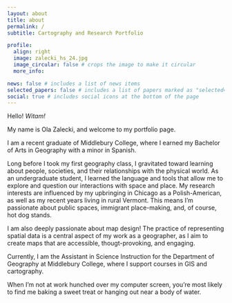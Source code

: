 ```yaml
---
layout: about
title: about
permalink: /
subtitle: Cartography and Research Portfolio 

profile:
  align: right
  image: zalecki_hs_24.jpg
  image_circular: false # crops the image to make it circular
  more_info: 

news: false # includes a list of news items
selected_papers: false # includes a list of papers marked as "selected={true}"
social: true # includes social icons at the bottom of the page
---
```


Hello! *Witam!*

My name is Ola Zalecki, and welcome to my portfolio page.

I am a recent graduate of Middlebury College, where I earned my Bachelor of Arts in Geography with a minor in Spanish.

Long before I took my first geography class, I gravitated toward learning about people, societies, and their relationships with the physical world. As an undergraduate student, I learned the language and tools that allow me to explore and question our interactions with space and place. My research interests are influenced by my upbringing in Chicago as a Polish-American, as well as my recent years living in rural Vermont. This means I’m passionate about public spaces, immigrant place-making, and, of course, hot dog stands.

I am also deeply passionate about map design! The practice of representing spatial data is a central aspect of my work as a geographer, as I aim to create maps that are accessible, thougt-provoking, and engaging.

Currently, I am the Assistant in Science Instruction for the Department of Geography at Middlebury College, where I support courses in GIS and cartography.

When I’m not at work hunched over my computer screen, you’re most likely to find me baking a sweet treat or hanging out near a body of water.
